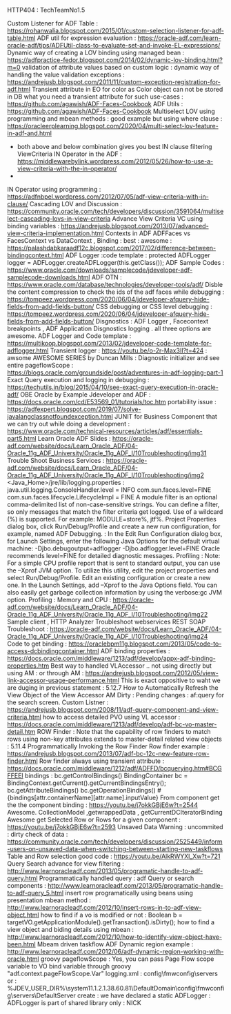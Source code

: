 HTTP404 : TechTeamNo1.5

Custom Listener for ADF Table : https://rohanwalia.blogspot.com/2015/01/custom-selection-listener-for-adf-table.html
ADF util for expression evaluation : https://oracle-adf.com/learn-oracle-adf/tips/ADFUtil-class-to-evaluate-set-and-invoke-EL-expressions/
Dynamic way of creating a LOV binding using managed bean : https://adfpractice-fedor.blogspot.com/2014/02/dynamic-lov-binding.html?m=0
validation of attribute values based on custom logic : dynamic way of handling the value validation exceptions : https://andrejusb.blogspot.com/2011/11/custom-exception-registration-for-adf.html
Transient attribute in EO for color as Color object can not be stored in DB what you need a transient attribute for such use-cases : https://github.com/agawish/ADF-Faces-Cookbook
ADF Utils : https://github.com/agawish/ADF-Faces-Cookbook
Multiselect LOV using programming and mbean methods : good example but using where clause : https://oracleerplearning.blogspot.com/2020/04/multi-select-lov-feature-in-adf-and.html
+ both above and below combination gives you best IN clause filtering
ViewCriteria IN Operator in the ADF : https://middlewarebylink.wordpress.com/2012/05/26/how-to-use-a-view-criteria-with-the-in-operator/
+
IN Operator using programming : https://adfnbpel.wordpress.com/2012/07/05/adf-view-criteria-with-in-clause/
Cascading LOV and Discussion : https://community.oracle.com/tech/developers/discussion/3591064/multiselect-cascading-lovs-in-view-criteria
Advance View Criteria VC using binding variables : https://andrejusb.blogspot.com/2013/07/advanced-view-criteria-implementation.html
Contexts in ADF ADFFaces vs FacesContext vs DataContext , Binding : best : awesome : https://palashdabkaraadf12c.blogspot.com/2017/02/difference-between-bindingcontext.html
ADF Logger :code template :  protected ADFLogger logger = ADFLogger.createADFLogger(this.getClass());
ADF Sample Codes  : https://www.oracle.com/downloads/samplecode/jdeveloper-adf-samplecode-downloads.html
ADF OTN : https://www.oracle.com/database/technologies/developer-tools/adf/
Disble the content compression to check the ids of the adf faces while debugging : https://tompeez.wordpress.com/2020/06/04/jdeveloper-afquery-hide-fields-from-add-fields-button/
CSS debugging or CSS level debugging : https://tompeez.wordpress.com/2020/06/04/jdeveloper-afquery-hide-fields-from-add-fields-button/
Disgnostics : ADF Logger , Facecontext breakpoints , ADF Application Disgnostics logging . all three options are awesome.
ADF Logger and Code template : https://multikoop.blogspot.com/2013/02/jdeveloper-code-template-for-adflogger.html
Transient logger : https://youtu.be/o-2r-Max3II?t=424 : awsome
AWESOME SERIES by Duncan Mills : Diagnostic initializer and see entire pageflowScope : https://blogs.oracle.com/groundside/post/adventures-in-adf-logging-part-1
Exact Query execution and logging in debugging : https://techutils.in/blog/2015/04/10/see-exact-query-execution-in-oracle-adf/
OBE Oracle by Example Jdeveloper and ADF : https://docs.oracle.com/cd/E53569_01/tutorials/toc.htm
portability issue : https://adfexpert.blogspot.com/2019/07/solve-javalangclassnotfoundexception.html
JUNIT for Business Component that we can try out while doing a development : https://www.oracle.com/technical-resources/articles/adf/essentials-part5.html
Learn Oracle ADF Slides : https://oracle-adf.com/website/docs/Learn_Oracle_ADF/04-Oracle_11g_ADF_University/Oracle_11g_ADF_I/10Troubleshooting/img31
Trouble Shoot Business Services : https://oracle-adf.com/website/docs/Learn_Oracle_ADF/04-Oracle_11g_ADF_University/Oracle_11g_ADF_I/10Troubleshooting/img2
<Java_Home>/jre/lib/logging.properties  : java.util.logging.ConsoleHandler.level = INFO com.sun.faces.level=FINE 
com.sun.faces.lifecycle.LifecycleImpl = FINE 
A module filter is an optional comma-delimited list of non-case-sensitive strings. You can define a filter, so only messages that match the filter criteria get logged. Use of a wildcard (%) is supported. For example: MODULE=store%, jtf%.
Project Properties dialog box, click Run/Debug/Profile and create a new run configuration, for example, named ADF Debugging. : In the Edit Run Configuration dialog box, for Launch Settings, enter the following Java Options for the default virtual machine: -Djbo.debugoutput=adflogger -Djbo.adflogger.level=FINE Oracle recommends level=FINE for detailed diagnostic messages.
Profiling : Note: For a simple CPU profile report that is sent to standard output, you can use the –Xprof JVM option. To utilize this utility, edit the project properties and select Run/Debug/Profile. Edit an existing configuration or create a new one. In the Launch Settings, add –Xprof to the Java Options field. You can also easily get garbage collection information by using the ­verbose:gc JVM option.
Profiling : Memory and CPU : https://oracle-adf.com/website/docs/Learn_Oracle_ADF/04-Oracle_11g_ADF_University/Oracle_11g_ADF_I/10Troubleshooting/img22
Sample client , HTTP Analyzer Troubleshoot webservices REST SOAP Troubleshoot : https://oracle-adf.com/website/docs/Learn_Oracle_ADF/04-Oracle_11g_ADF_University/Oracle_11g_ADF_I/10Troubleshooting/img24
Code to get binding : https://oraclebpm11g.blogspot.com/2013/05/code-to-access-dcbindingcontainer.html
ADF binding properties : https://docs.oracle.com/middleware/1213/adf/develop/appx-adf-binding-properties.htm
Best way to handled VLAccessor .. not using directly but using AM : or through AM : https://andrejusb.blogspot.com/2012/05/view-link-accessor-usage-performance.html
This is exact oppositive to waht we are duging in previous statement : 5.12.7 How to Automatically Refresh the View Object of the View Accessor
AM Dirty : Pending changes : af:query for the search screen. Custom Listner : https://andrejusb.blogspot.com/2008/11/adf-query-component-and-view-criteria.html
how to access detailed PVO using VL accessor : https://docs.oracle.com/middleware/1213/adf/develop/adf-bc-vo-master-detail.htm
ROW Finder : Note that the capability of row finders to match rows using non-key attributes extends to master-detail related view objects  : 5.11.4 Programmatically Invoking the Row Finder
Row finder example : https://andrejusb.blogspot.com/2013/07/adf-bc-12c-new-feature-row-finder.html
Row finder always using transient attribute : https://docs.oracle.com/middleware/1212/adf/ADFFD/bcquerying.htm#BCGFFEEI 
bindings : bc.getControlBindings() BindingContainer bc = BindingContext.getCurrent().getCurrentBindingsEntry(); 
bc.getAttributeBindings() bc.getOperationBindings()  #{bindings[attr.containerName][attr.name].inputValue}
From component get the the component binding : https://youtu.be/j7okkGBjE6w?t=2544 Awesome. CollectionModel ,getwrappedData , getCurrentDCIteratorBinding
Awesome get Selected Row or Rows for a given component : https://youtu.be/j7okkGBjE6w?t=2593
Unsaved Data Warning : uncommited : dirty check of data : https://community.oracle.com/tech/developers/discussion/2525449/inform-users-on-unsaved-data-when-switching-between-starting-new-taskflows
Table and Row selection good code : https://youtu.be/AlkRWYXl_Xw?t=721
Query Search advance for view filtering : http://www.learnoracleadf.com/2013/05/programatic-handle-to-adf-query.html
Programmatically handled query : adf Query or search components : http://www.learnoracleadf.com/2013/05/programatic-handle-to-adf-query_5.html
insert row programatically using beans using presentation mbean method : http://www.learnoracleadf.com/2012/10/insert-rows-in-to-adf-view-object.html
how to find if a vo is modified or not : Boolean b = targetVO.getApplicationModule().getTransaction().isDirty();
how to find a view object and biding details using mbean : http://www.learnoracleadf.com/2012/10/how-to-identify-view-object-have-been.html
Mbeam driven taskflow ADF Dynamic region example : http://www.learnoracleadf.com/2012/06/adf-dynamic-region-working-with-oracle.html
groovy pageflowScope : Yes, you can pass Page Flow scope variable to VO bind variable through groovy "adf.context.pageFlowScope.Var"
logging.xml : config\fmwconfig\servers or : %JDEV_USER_DIR%\system11.1.2.1.38.60.81\DefaultDomain\config\fmwconfig\servers\DefaultServer
create : we have declared a static ADFLogger : ADFLogger is part of shared library only : NICK

